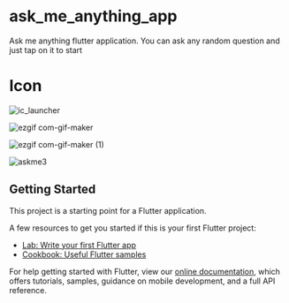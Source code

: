 # ask_me_anything_app

Ask me anything flutter application. You can ask any random question and just tap on it to start

# Icon 
![ic_launcher](https://user-images.githubusercontent.com/64004539/99934789-01db9480-2d85-11eb-854e-9f8dcc62f784.png)

![ezgif com-gif-maker](https://user-images.githubusercontent.com/64004539/99935068-d1482a80-2d85-11eb-91f3-9f9de8363fe2.gif)

![ezgif com-gif-maker (1)](https://user-images.githubusercontent.com/64004539/99935184-1bc9a700-2d86-11eb-9163-121cec33e2a5.gif)

![askme3](https://user-images.githubusercontent.com/64004539/99935203-2a17c300-2d86-11eb-912d-92aaa295769a.jpg)


## Getting Started

This project is a starting point for a Flutter application.

A few resources to get you started if this is your first Flutter project:

- [Lab: Write your first Flutter app](https://flutter.dev/docs/get-started/codelab)
- [Cookbook: Useful Flutter samples](https://flutter.dev/docs/cookbook)

For help getting started with Flutter, view our
[online documentation](https://flutter.dev/docs), which offers tutorials,
samples, guidance on mobile development, and a full API reference.
